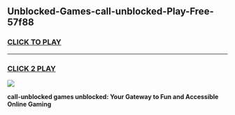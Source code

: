 
## Unblocked-Games-call-unblocked-Play-Free-57f88
<h3>
<a href="https://premium76.site?title=call-unblocked&ref=20M">CLICK TO PLAY</a></h3>
<hr>

<h3>
<a href="https://premium76.site?title=call-unblocked&ref=20M">CLICK 2 PLAY</a>
  
</h3>

<a href="https://premium76.site?title=call-unblocked&ref=19M"><img src="https://clearcache.store/games.png"></a>


**call-unblocked games unblocked: Your Gateway to Fun and Accessible Online Gaming**
